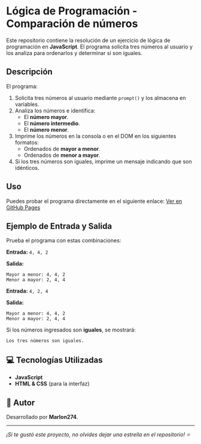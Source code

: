 #  Lógica de Programación - Comparación de números

Este repositorio contiene la resolución de un ejercicio de lógica de programación en **JavaScript**. El programa solicita tres números al usuario y los analiza para ordenarlos y determinar si son iguales.

##  Descripción
El programa:
1. Solicita tres números al usuario mediante `prompt()` y los almacena en variables.
2. Analiza los números e identifica:
   - El **número mayor**.
   - El **número intermedio**.
   - El **número menor**.
3. Imprime los números en la consola o en el DOM en los siguientes formatos:
   - Ordenados de **mayor a menor**.
   - Ordenados de **menor a mayor**.
4. Si los tres números son iguales, imprime un mensaje indicando que son idénticos.

##  Uso
Puedes probar el programa directamente en el siguiente enlace:
[Ver en GitHub Pages](https://m4rl0n274.github.io/logica-programacion-1/)

##  Ejemplo de Entrada y Salida
Prueba el programa con estas combinaciones:

**Entrada:** `4, 4, 2`

**Salida:**  
```
Mayor a menor: 4, 4, 2
Menor a mayor: 2, 4, 4
```

**Entrada:** `4, 2, 4`

**Salida:**  
```
Mayor a menor: 4, 4, 2
Menor a mayor: 2, 4, 4
```

Si los números ingresados son **iguales**, se mostrará:
```
Los tres números son iguales.
```

## 💻 Tecnologías Utilizadas
- **JavaScript**
- **HTML & CSS** (para la interfaz)


## 💪 Autor
Desarrollado por **Marlon274**.

---
_¡Si te gustó este proyecto, no olvides dejar una estrella en el repositorio! ⭐_


